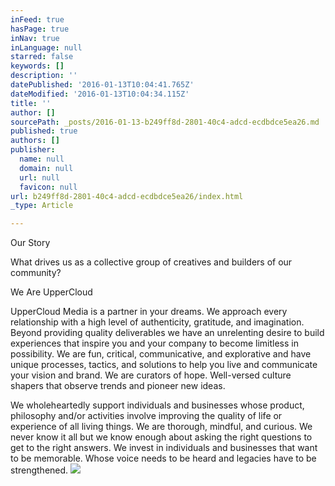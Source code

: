 ```yaml
---
inFeed: true
hasPage: true
inNav: true
inLanguage: null
starred: false
keywords: []
description: ''
datePublished: '2016-01-13T10:04:41.765Z'
dateModified: '2016-01-13T10:04:34.115Z'
title: ''
author: []
sourcePath: _posts/2016-01-13-b249ff8d-2801-40c4-adcd-ecdbdce5ea26.md
published: true
authors: []
publisher:
  name: null
  domain: null
  url: null
  favicon: null
url: b249ff8d-2801-40c4-adcd-ecdbdce5ea26/index.html
_type: Article

---
```

Our Story 

What drives us as a collective group of creatives and builders of our community?

We Are UpperCloud

UpperCloud Media is a partner in your dreams. We approach every relationship with a high level of authenticity, gratitude, and imagination. Beyond providing quality deliverables we have an unrelenting desire to build experiences that inspire you and your company to become limitless in possibility. We are fun, critical, communicative, and explorative and have unique processes, tactics, and solutions to help you live and communicate your vision and brand. We are curators of hope. Well-versed culture shapers that observe trends and pioneer new ideas.

We wholeheartedly support individuals and businesses whose product, philosophy and/or activities involve improving the quality of life or experience of all living things. We are thorough, mindful, and curious. We never know it all but we know enough about asking the right questions to get to the right answers. We invest in individuals and businesses that want to be memorable. Whose voice needs to be heard and legacies have to be strengthened.
![](https://the-grid-user-content.s3-us-west-2.amazonaws.com/7692e306-6394-460c-9008-3caff780a397.JPG)